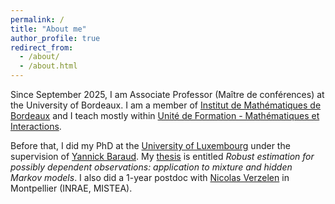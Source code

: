 ```yaml
---
permalink: /
title: "About me"
author_profile: true
redirect_from: 
  - /about/
  - /about.html
---
```


Since September 2025, I am Associate Professor (Maître de conférences) at the University of Bordeaux. I am a member of [Institut de Mathématiques de Bordeaux](https://www.math.u-bordeaux.fr/fr/#actu) and I teach mostly within [Unité de Formation - Mathématiques et Interactions](https://math-interactions.u-bordeaux.fr/).

Before that, I did my PhD at the
[University of Luxembourg](https://www.uni.lu/en/) under the supervision of [Yannick Baraud](https://math.uni.lu/baraud/Home.html). My [thesis](https://orbilu.uni.lu/handle/10993/59847) is entitled *Robust estimation for possibly dependent observations: application to mixture and hidden Markov models*. I also did a 1-year postdoc with [Nicolas Verzelen](https://verzelen.montpellier.inrae.fr/) in Montpellier (INRAE, MISTEA).
